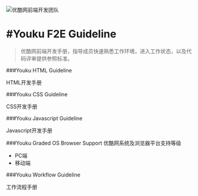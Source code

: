 ![优酷网前端开发团队](https://avatars1.githubusercontent.com/u/3854297?s=80)

#Youku F2E Guideline
=======================================

> 优酷网前端开发手册，指导成员快速熟悉工作环境，进入工作状态，以及代码评审提供参照标准。


###Youku HTML Guideline

HTML开发手册

###Youku CSS Guideline

CSS开发手册

###Youku Javascript Guideline

Javascript开发手册

###Youku Graded OS Browser Support
优酷网系统及浏览器平台支持等级

* PC端
* 移动端

###Youku Workflow Guideline

工作流程手册
